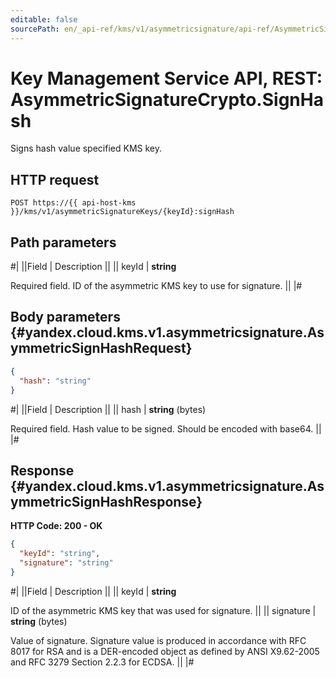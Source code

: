 ```yaml
---
editable: false
sourcePath: en/_api-ref/kms/v1/asymmetricsignature/api-ref/AsymmetricSignatureCrypto/signHash.md
---
```


# Key Management Service API, REST: AsymmetricSignatureCrypto.SignHash

Signs hash value specified KMS key.

## HTTP request

```
POST https://{{ api-host-kms }}/kms/v1/asymmetricSignatureKeys/{keyId}:signHash
```

## Path parameters

#|
||Field | Description ||
|| keyId | **string**

Required field. ID of the asymmetric KMS key to use for signature. ||
|#

## Body parameters {#yandex.cloud.kms.v1.asymmetricsignature.AsymmetricSignHashRequest}

```json
{
  "hash": "string"
}
```

#|
||Field | Description ||
|| hash | **string** (bytes)

Required field. Hash value to be signed.
Should be encoded with base64. ||
|#

## Response {#yandex.cloud.kms.v1.asymmetricsignature.AsymmetricSignHashResponse}

**HTTP Code: 200 - OK**

```json
{
  "keyId": "string",
  "signature": "string"
}
```

#|
||Field | Description ||
|| keyId | **string**

ID of the asymmetric KMS key that was used for signature. ||
|| signature | **string** (bytes)

Value of signature.
Signature value is produced in accordance with RFC 8017 for RSA
and is a DER-encoded object as defined by ANSI X9.62-2005 and RFC 3279 Section 2.2.3 for ECDSA. ||
|#